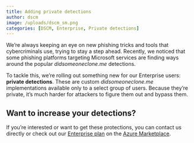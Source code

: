 ```yaml
---
title: Adding private detections
author: dscm
image: /uploads/dscm_sm.png
categories: [DSCM, Enterprise, Private detections]
---
```


We’re always keeping an eye on new phishing tricks and tools that cybercriminals use, trying to stay a step ahead. Recently, we noticed that some phishing platforms targeting Microsoft services are finding ways around the popular <i>didsomeoneclone.me</i> detections.

To tackle this, we’re rolling out something new for our Enterprise users: <b>private detections</b>. These are custom <i>didsomeoneclone.me</i> implementations available only to a select group of users. Because they’re private, it’s much harder for attackers to figure them out and bypass them.

<h2>Want to increase your detections?</h2>
If you’re interested or want to get these protections, you can contact us directly or check out our <a href="/pricing">Enterprise plan</a> on the <a href="https://azuremarketplace.microsoft.com/en-us/marketplace/apps/zolderbv1714139676050.didsomeonecloneme?tab=Overview">Azure Marketplace</a>.
